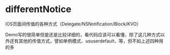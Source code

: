 # differentNotice
iOS页面间传值的各种方式（Delegate/NSNotification/Block/KVO）

Demo写的很简单但是还是比较详细的，看代码应该可以看懂，除了这几种方式以外还有其他的传值方式，譬如单例模式、ususerdefault、等，但不如上述四种用的多
